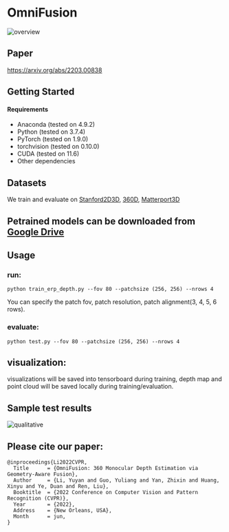 # OmniFusion
![overview](https://user-images.githubusercontent.com/13631958/159185840-573c7baf-4153-4824-97c8-7f2ce0546013.jpg)
## Paper
https://arxiv.org/abs/2203.00838
## Getting Started
#### Requirements
- Anaconda (tested on 4.9.2)
- Python (tested on 3.7.4)
- PyTorch (tested on 1.9.0)
- torchvision (tested on 0.10.0)
- CUDA (tested on 11.6)
- Other dependencies
## Datasets
We train and evaluate on [Stanford2D3D](http://buildingparser.stanford.edu/dataset.html), 
[360D](https://vcl3d.github.io/3D60/), [Matterport3D](https://niessner.github.io/Matterport/)

## Petrained models can be downloaded from [Google Drive](https://drive.google.com/drive/folders/1b6mZJhF3j914AZ6TOGXrqgtGcHzHUAOc?usp=sharing)
## Usage
###  run:
```
python train_erp_depth.py --fov 80 --patchsize (256, 256) --nrows 4
```
You can specify the patch fov, patch resolution, patch alignment(3, 4, 5, 6 rows).
### evaluate:
```
python test.py --fov 80 --patchsize (256, 256) --nrows 4
```
## visualization:
visualizations will be saved into tensorboard during training, depth map and point cloud will be saved locally during training/evaluation.

## Sample test results
![qualitative](https://user-images.githubusercontent.com/13631958/159186337-b66d141c-71f5-40ec-a8ed-22353521f6d4.jpg)

## Please cite our paper:
```
@inproceedings{Li2022CVPR,
  Title      = {OmniFusion: 360 Monocular Depth Estimation via Geometry-Aware Fusion},
  Author     = {Li, Yuyan and Guo, Yuliang and Yan, Zhixin and Huang, Xinyu and Ye, Duan and Ren, Liu},
  Booktitle  = {2022 Conference on Computer Vision and Pattern Recognition (CVPR)},
  Year       = {2022},
  Address    = {New Orleans, USA},
  Month      = jun,
}
```
